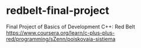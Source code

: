 # redbelt-final-project
Final Project of Basics of Development C++: Red Belt
https://www.coursera.org/learn/c-plus-plus-red/programming/sZenn/poiskovaia-sistiema
